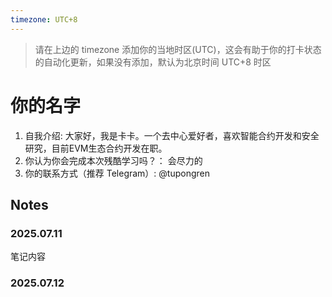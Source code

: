 ```yaml
---
timezone: UTC+8
---
```


> 请在上边的 timezone 添加你的当地时区(UTC)，这会有助于你的打卡状态的自动化更新，如果没有添加，默认为北京时间 UTC+8 时区


# 你的名字

1. 自我介绍: 大家好，我是卡卡。一个去中心爱好者，喜欢智能合约开发和安全研究，目前EVM生态合约开发在职。
2. 你认为你会完成本次残酷学习吗？： 会尽力的
3. 你的联系方式（推荐 Telegram）: @tupongren

## Notes

<!-- Content_START -->

### 2025.07.11

笔记内容

### 2025.07.12

<!-- Content_END -->
